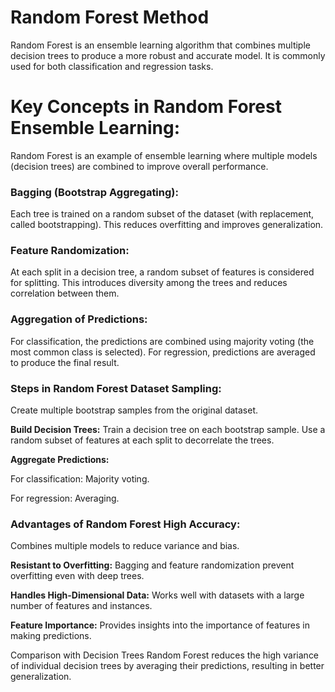 # Random Forest Method 

Random Forest is an ensemble learning algorithm that combines multiple decision trees to produce a more robust and accurate model. It is commonly used for both classification and regression tasks.

# Key Concepts in Random Forest Ensemble Learning:

Random Forest is an example of ensemble learning where multiple models (decision trees) are combined to improve overall performance. 

### Bagging (Bootstrap Aggregating):

Each tree is trained on a random subset of the dataset (with replacement, called bootstrapping). This reduces overfitting and improves generalization. 

### Feature Randomization:

At each split in a decision tree, a random subset of features is considered for splitting. This introduces diversity among the trees and reduces correlation between them. 

### Aggregation of Predictions:

For classification, the predictions are combined using majority voting (the most common class is selected). For regression, predictions are averaged to produce the final result. 

### Steps in Random Forest Dataset Sampling:

Create multiple bootstrap samples from the original dataset. 

**Build Decision Trees:** Train a decision tree on each bootstrap sample. Use a random subset of features at each split to decorrelate the trees. 

**Aggregate Predictions:** 

For classification: Majority voting. 

For regression: Averaging. 

### Advantages of Random Forest High Accuracy:

Combines multiple models to reduce variance and bias. 

**Resistant to Overfitting:** Bagging and feature randomization prevent overfitting even with deep trees. 

**Handles High-Dimensional Data:** Works well with datasets with a large number of features and instances. 

**Feature Importance:** Provides insights into the importance of features in making predictions. 

Comparison with Decision Trees Random Forest reduces the high variance of individual decision trees by averaging their predictions, resulting in better generalization.
